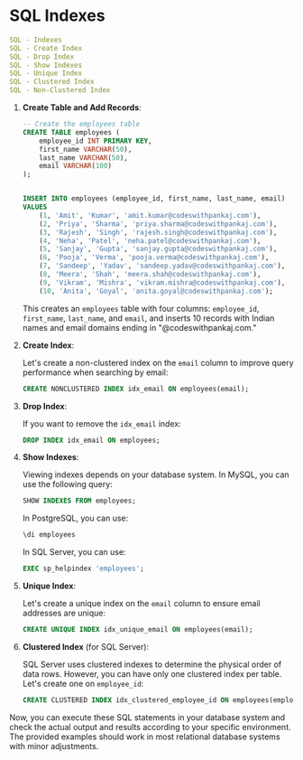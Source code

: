 # SQL Indexes

```yaml
SQL - Indexes
SQL - Create Index
SQL - Drop Index
SQL - Show Indexes
SQL - Unique Index
SQL - Clustered Index
SQL - Non-Clustered Index
```

1. **Create Table and Add Records**:

   ```sql
   -- Create the employees table
   CREATE TABLE employees (
       employee_id INT PRIMARY KEY,
       first_name VARCHAR(50),
       last_name VARCHAR(50),
       email VARCHAR(100)
   );

   
   INSERT INTO employees (employee_id, first_name, last_name, email)
   VALUES
       (1, 'Amit', 'Kumar', 'amit.kumar@codeswithpankaj.com'),
       (2, 'Priya', 'Sharma', 'priya.sharma@codeswithpankaj.com'),
       (3, 'Rajesh', 'Singh', 'rajesh.singh@codeswithpankaj.com'),
       (4, 'Neha', 'Patel', 'neha.patel@codeswithpankaj.com'),
       (5, 'Sanjay', 'Gupta', 'sanjay.gupta@codeswithpankaj.com'),
       (6, 'Pooja', 'Verma', 'pooja.verma@codeswithpankaj.com'),
       (7, 'Sandeep', 'Yadav', 'sandeep.yadav@codeswithpankaj.com'),
       (8, 'Meera', 'Shah', 'meera.shah@codeswithpankaj.com'),
       (9, 'Vikram', 'Mishra', 'vikram.mishra@codeswithpankaj.com'),
       (10, 'Anita', 'Goyal', 'anita.goyal@codeswithpankaj.com');
   ```

   This creates an `employees` table with four columns: `employee_id`, `first_name`, `last_name`, and `email`, and inserts 10 records with Indian names and email domains ending in "@codeswithpankaj.com."

2. **Create Index**:

   Let's create a non-clustered index on the `email` column to improve query performance when searching by email:

   ```sql
   CREATE NONCLUSTERED INDEX idx_email ON employees(email);
   ```

3. **Drop Index**:

   If you want to remove the `idx_email` index:

   ```sql
   DROP INDEX idx_email ON employees;
   ```

4. **Show Indexes**:

   Viewing indexes depends on your database system. In MySQL, you can use the following query:

   ```sql
   SHOW INDEXES FROM employees;
   ```

   In PostgreSQL, you can use:

   ```sql
   \di employees
   ```

   In SQL Server, you can use:

   ```sql
   EXEC sp_helpindex 'employees';
   ```

5. **Unique Index**:

   Let's create a unique index on the `email` column to ensure email addresses are unique:

   ```sql
   CREATE UNIQUE INDEX idx_unique_email ON employees(email);
   ```

6. **Clustered Index** (for SQL Server):

   SQL Server uses clustered indexes to determine the physical order of data rows. However, you can have only one clustered index per table. Let's create one on `employee_id`:

   ```sql
   CREATE CLUSTERED INDEX idx_clustered_employee_id ON employees(employee_id);
   ```

Now, you can execute these SQL statements in your database system and check the actual output and results according to your specific environment. The provided examples should work in most relational database systems with minor adjustments.
